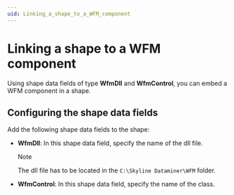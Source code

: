 ```yaml
---
uid: Linking_a_shape_to_a_WFM_component
---
```


# Linking a shape to a WFM component

Using shape data fields of type **WfmDll** and **WfmControl**, you can embed a WFM component in a shape.

## Configuring the shape data fields

Add the following shape data fields to the shape:

- **WfmDll**: In this shape data field, specify the name of the dll file.

    > [!NOTE]
    > The dll file has to be located in the `C:\Skyline Dataminer\WFM` folder.

- **WfmControl**: In this shape data field, specify the name of the class.
